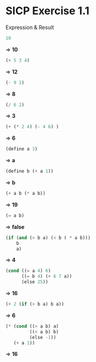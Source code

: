 # SICP Exercise 1.1

Expression & Result

```lisp
10
```

=> **10**

```lisp
(+ 5 3 4)
```

=> **12**

```lisp
(- 9 1)
```
=> **8**

```lisp
(/ 6 2)
```

=> **3**

```lisp
(+ (* 2 4) (- 4 6) )
```

=> **6**

```lisp
(define a 3)
```

=> **a**

```lisp
(define b (+ a 1))
```

=> **b**

```lisp
(+ a b (* a b))
```

=> **19**

```lisp
(= a b)
```

=> **false**

```lisp
(if (and (> b a) (< b ( * a b)))
    b
    a)
```

=> **4**

```lisp
(cond ((= a 4) 6)
      ((= b 4) (+ 6 7 a))
      (else 25))
```

=> **16**

```lisp
(+ 2 (if (> b a) b a))
```

=> **6**

```lisp
(* (cond ((> a b) a)
         ((< a b) b)
         (else -1))
   (+ a 1))
```

=> **16**
